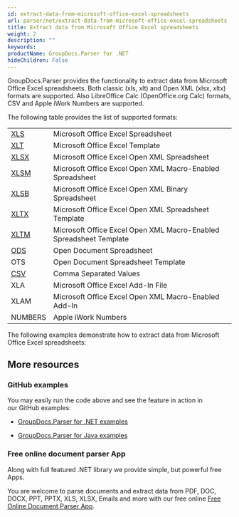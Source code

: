 ```yaml
---
id: extract-data-from-microsoft-office-excel-spreadsheets
url: parser/net/extract-data-from-microsoft-office-excel-spreadsheets
title: Extract data from Microsoft Office Excel spreadsheets
weight: 2
description: ""
keywords: 
productName: GroupDocs.Parser for .NET
hideChildren: False
---
```

GroupDocs.Parser provides the functionality to extract data from Microsoft Office Excel spreadsheets. Both classic (xls, xlt) and Open XML (xlsx, xltx) formats are supported. Also LibreOffice Calc (OpenOffice.org Calc) formats, CSV and Apple iWork Numbers are supported.

The following table provides the list of supported formats:

<table class="confluenceTable"><colgroup><col></colgroup><tbody><tr><td class="confluenceTd"><a href="https://wiki.fileformat.com/specification/spreadsheet/xls/" rel="nofollow" class="external-link">XLS</a></td><td class="confluenceTd">Microsoft Office Excel Spreadsheet</td></tr><tr><td class="confluenceTd"><a href="https://wiki.fileformat.com/specification/spreadsheet/xlt/" rel="nofollow" class="external-link">XLT</a></td><td class="confluenceTd">Microsoft Office Excel Template</td></tr><tr><td class="confluenceTd"><a href="https://wiki.fileformat.com/specification/spreadsheet/xlsx/" rel="nofollow" class="external-link">XLSX</a></td><td class="confluenceTd">Microsoft Office Excel Open XML Spreadsheet</td></tr><tr><td class="confluenceTd"><a href="https://wiki.fileformat.com/specification/spreadsheet/xlsm/" rel="nofollow" class="external-link">XLSM</a></td><td class="confluenceTd">Microsoft Office Excel Open XML Macro-Enabled Spreadsheet</td></tr><tr><td class="confluenceTd"><a href="https://wiki.fileformat.com/specification/spreadsheet/xlsb/" rel="nofollow" class="external-link">XLSB</a></td><td class="confluenceTd">Microsoft Office Excel Open XML Binary Spreadsheet</td></tr><tr><td class="confluenceTd"><a href="https://wiki.fileformat.com/specification/spreadsheet/xltx/" rel="nofollow" class="external-link">XLTX</a></td><td class="confluenceTd">Microsoft Office Excel Open XML Spreadsheet Template</td></tr><tr><td class="confluenceTd"><a href="https://wiki.fileformat.com/specification/spreadsheet/xltm/" rel="nofollow" class="external-link">XLTM</a></td><td class="confluenceTd">Microsoft Office Excel Open XML Macro-Enabled Spreadsheet Template</td></tr><tr><td class="confluenceTd"><a href="https://wiki.fileformat.com/specification/spreadsheet/ods/" rel="nofollow" class="external-link">ODS</a></td><td class="confluenceTd">Open Document Spreadsheet</td></tr><tr><td class="confluenceTd">OTS</td><td class="confluenceTd">Open Document Spreadsheet Template</td></tr><tr><td class="confluenceTd"><a href="https://wiki.fileformat.com/specification/spreadsheet/csv/" rel="nofollow" class="external-link">CSV</a></td><td class="confluenceTd">Comma Separated Values</td></tr><tr><td class="confluenceTd">XLA</td><td class="confluenceTd">Microsoft Office Excel Add-In File</td></tr><tr><td class="confluenceTd">XLAM</td><td class="confluenceTd">Microsoft Office Excel Open XML Macro-Enabled Add-In</td></tr><tr><td class="confluenceTd">NUMBERS</td><td class="confluenceTd">Apple iWork Numbers</td></tr></tbody></table>

The following examples demonstrate how to extract data from Microsoft Office Excel spreadsheets:

## More resources

### GitHub examples

You may easily run the code above and see the feature in action in our GitHub examples:

*   [GroupDocs.Parser for .NET examples](https://github.com/groupdocs-parser/GroupDocs.Parser-for-.NET)
    
*   [GroupDocs.Parser for Java examples](https://github.com/groupdocs-parser/GroupDocs.Parser-for-Java)
    

### Free online document parser App

Along with full featured .NET library we provide simple, but powerful free Apps.

You are welcome to parse documents and extract data from PDF, DOC, DOCX, PPT, PPTX, XLS, XLSX, Emails and more with our free online [Free Online Document Parser App](https://products.groupdocs.app/parser).
